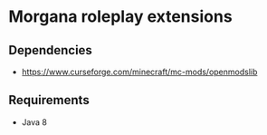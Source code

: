 # Morgana roleplay extensions
## Dependencies
- https://www.curseforge.com/minecraft/mc-mods/openmodslib

## Requirements
- Java 8
